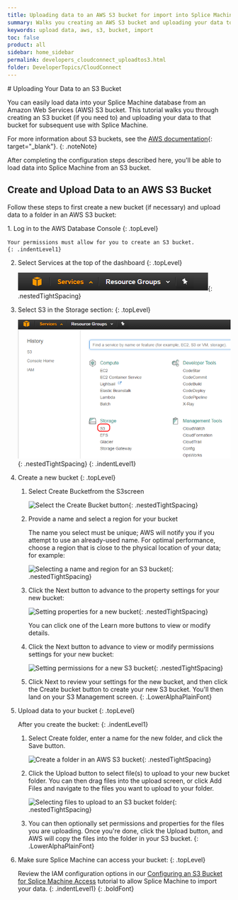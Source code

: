```yaml
---
title: Uploading data to an AWS S3 bucket for import into Splice Machine
summary: Walks you creating an AWS S3 bucket and uploading your data to that bucket.
keywords: upload data, aws, s3, bucket, import
toc: false
product: all
sidebar: home_sidebar
permalink: developers_cloudconnect_uploadtos3.html
folder: DeveloperTopics/CloudConnect
---
```

<section>
<div class="TopicContent" data-swiftype-index="true" markdown="1">
# Uploading Your Data to an S3 Bucket

You can easily load data into your Splice Machine database from an
Amazon Web Services (AWS) S3 bucket. This tutorial walks you through
creating an S3 bucket (if you need to) and uploading your data to that
bucket for subsequent use with Splice Machine.

For more information about S3 buckets, see the [AWS documentation][1]{:
target="_blank"}.
{: .noteNote}

After completing the configuration steps described here, you'll be able
to load data into Splice Machine from an S3 bucket.

## Create and Upload Data to an AWS S3 Bucket

Follow these steps to first create a new bucket (if necessary) and
upload data to a folder in an AWS S3 bucket:

<div class="opsStepsList" markdown="1">
1.  Log in to the AWS Database Console
    {: .topLevel}

    Your permissions must allow for you to create an S3 bucket.
    {: .indentLevel1}

2.  Select <span class="ConsoleLink">Services</span> at the top of the
    dashboard
    {: .topLevel}

    ![](images/AWSServices.png){: .nestedTightSpacing}

3.  Select <span class="ConsoleLink">S3</span> in the <span
    class="ConsoleLink">Storage</span> section:
    {: .topLevel}

    ![](images/AWSSelectS3.png "Select the S3 service option"){:
    .nestedTightSpacing}
    {: .indentLevel1}

4.  Create a new bucket
    {: .topLevel}

    1.  Select <span class="ConsoleLink">Create Bucket</span>from the
        S3screen

        ![](images/AWSCreateBucket1.png "Select the Create Bucket
        button"){: .nestedTightSpacing}

    2.  Provide a name and select a region for your bucket

        The name you select must be unique; AWS will notify you if you
        attempt to use an already-used name. For optimal performance,
        choose a region that is close to the physical location of your
        data; for example:

        ![](images/AWSCreateBucket2.png "Selecting a name and region for
        an S3 bucket"){: .nestedTightSpacing}

    3.  Click the <span class="ConsoleLink">Next</span> button to
        advance to the property settings for your new bucket:

        ![](images/AWSBucketProps1.png "Setting properties for a new
        bucket"){: .nestedTightSpacing}

        You can click one of the <span class="ConsoleLink">Learn
        more</span> buttons to view or modify details.

    4.  Click the <span class="ConsoleLink">Next</span> button to
        advance to view or modify permissions settings for your new
        bucket:

        ![](images/AWSBucketPerms1.png "Setting permissions for a new S3
        bucket"){: .nestedTightSpacing}

    5.  Click <span class="ConsoleLink">Next</span> to review your
        settings for the new bucket, and then click the <span
        class="ConsoleLink">Create bucket</span> button to create your
        new S3 bucket. You'll then land on your S3 Management screen.
    {: .LowerAlphaPlainFont}

5.  Upload data to your bucket
    {: .topLevel}

    After you create the bucket:
    {: .indentLevel1}

    1.  Select <span class="ConsoleLink">Create folder</span>, enter a
        name for the new folder, and click the <span
        class="ConsoleLink">Save</span> button.

        ![](images/AWSCreateFolder.png "Create a folder in an AWS S3
        bucket"){: .nestedTightSpacing}

    2.  Click the <span class="ConsoleLink">Upload</span> button to
        select file(s) to upload to your new bucket folder. You can then
        drag files into the upload screen, or click <span
        class="ConsoleLink">Add Files</span> and navigate to the files
        you want to upload to your folder.

        ![](images/AWSUploadFiles.png "Selecting files to upload to an
        S3 bucket folder"){: .nestedTightSpacing}

    3.  You can then optionally set permissions and properties for the
        files you are uploading. Once you're done, click the Upload
        button, and AWS will copy the files into the folder in your S3
        bucket.
    {: .LowerAlphaPlainFont}

6.  Make sure Splice Machine can access your bucket:
    {: .topLevel}

    Review the IAM configuration options in our [Configuring an S3
    Bucket for Splice Machine Access](developers_cloudconnect_configures3.html)
    tutorial to allow Splice Machine to import your data.
    {: .indentLevel1}
{: .boldFont}

</div>
</div>
</section>



[1]: http://docs.aws.amazon.com/AmazonS3/latest/dev/UsingBucket.html
